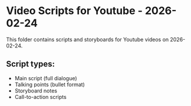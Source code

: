 # Video Scripts for Youtube - 2026-02-24

This folder contains scripts and storyboards for Youtube videos on 2026-02-24.

## Script types:
- Main script (full dialogue)
- Talking points (bullet format)
- Storyboard notes
- Call-to-action scripts
